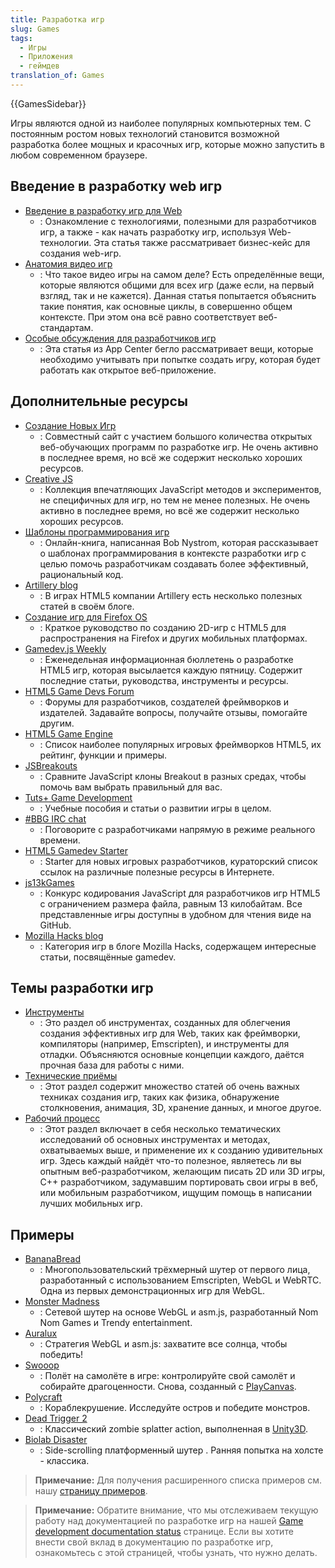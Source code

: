 ```yaml
---
title: Разработка игр
slug: Games
tags:
  - Игры
  - Приложения
  - геймдев
translation_of: Games
---
```


{{GamesSidebar}}

Игры являются одной из наиболее популярных компьютерных тем. С постоянным ростом новых технологий становится возможной разработка более мощных и красочных игр, которые можно запустить в любом современном браузере.

## Введение в разработку web игр

- [Введение в разработку игр для Web](/ru/docs/Games/Introduction)
  - : Ознакомление с технологиями, полезными для разработчиков игр, а также - как начать разработку игр, используя Web-технологии. Эта статья также рассматривает бизнес-кейс для создания web-игр.
- [Анатомия видео игр](/ru/docs/Games/Anatomy_of_a_vIdeo_game)
  - : Что такое видео игры на самом деле? Есть определённые вещи, которые являются общими для всех игр (даже если, на первый взгляд, так и не кажется). Данная статья попытается объяснить такие понятия, как основные циклы, в совершенно общем контексте. При этом она всё равно соответствует веб-стандартам.
- [Особые обсуждения для разработчиков игр](/ru/docs/Web/Apps/Developing/Games/Special_considerations)
  - : Эта статья из App Center бегло рассматривает вещи, которые необходимо учитывать при попытке создать игру, которая будет работать как открытое веб-приложение.

## Дополнительные ресурсы

- [Создание Новых Игр](http://buildnewgames.com/)
  - : Совместный сайт с участием большого количества открытых веб-обучающих программ по разработке игр. Не очень активно в последнее время, но всё же содержит несколько хороших ресурсов.
- [Creative JS](http://creativejs.com/)
  - : Коллекция впечатляющих JavaScript методов и экспериментов, не специфичных для игр, но тем не менее полезных. Не очень активно в последнее время, но всё же содержит несколько хороших ресурсов.
- [Шаблоны программирования игр](http://gameprogrammingpatterns.com/)
  - : Онлайн-книга, написанная Bob Nystrom, которая рассказывает о шаблонах программирования в контексте разработки игр с целью помочь разработчикам создавать более эффективный, рациональный код.
- [Artillery blog](http://blog.artillery.com/)
  - : В играх HTML5 компании Artillery есть несколько полезных статей в своём блоге.
- [Создание игр для Firefox OS](https://leanpub.com/buildinggamesforfirefoxos/)
  - : Краткое руководство по созданию 2D-игр с HTML5 для распространения на Firefox и других мобильных платформах.
- [Gamedev.js Weekly](http://gamedevjsweekly.com/)
  - : Еженедельная информационная бюллетень о разработке HTML5 игр, которая высылается каждую пятницу. Содержит последние статьи, руководства, инструменты и ресурсы.
- [HTML5 Game Devs Forum](http://www.html5gamedevs.com/)
  - : Форумы для разработчиков, создателей фреймворков и издателей. Задавайте вопросы, получайте отзывы, помогайте другим.
- [HTML5 Game Engine](http://html5gameengine.com/)
  - : Список наиболее популярных игровых фреймворков HTML5, их рейтинг, функции и примеры.
- [JSBreakouts](http://www.jsbreakouts.org/)
  - : Сравните JavaScript клоны Breakout в разных средах, чтобы помочь вам выбрать правильный для вас.
- [Tuts+ Game Development](http://gamedevelopment.tutsplus.com/)
  - : Учебные пособия и статьи о развитии игры в целом.
- [#BBG IRC chat](http://webchat.freenode.net/?channels=bbg)
  - : Поговорите с разработчиками напрямую в режиме реального времени.
- [HTML5 Gamedev Starter](http://html5devstarter.enclavegames.com/)
  - : Starter для новых игровых разработчиков, кураторский список ссылок на различные полезные ресурсы в Интернете.
- [js13kGames](http://js13kgames.com/)
  - : Конкурс кодирования JavaScript для разработчиков игр HTML5 с ограничением размера файла, равным 13 килобайтам. Все представленные игры доступны в удобном для чтения виде на GitHub.
- [Mozilla Hacks blog](https://hacks.mozilla.org/category/games/)
  - : Категория игр в блоге Mozilla Hacks, содержащем интересные статьи, посвящённые gamedev.

## Темы разработки игр

- [Инструменты](/ru/docs/Games/Tools)
  - : Это раздел об инструментах, созданных для облегчения создания эффективных игр для Web, таких как фреймворки, компиляторы (например, Emscripten), и инструменты для отладки. Объясняются основные концепции каждого, даётся прочная база для работы с ними.
- [Технические приёмы](/ru/docs/Games/Techniques)
  - : Этот раздел содержит множество статей об очень важных техниках создания игр, таких как физика, обнаружение столкновения, анимация, 3D, хранение данных, и многое другое.
- [Рабочий процесс](/ru/docs/Games/Workflows)
  - : Этот раздел включает в себя несколько тематических исследований об основных инструментах и методах, охватываемых выше, и применение их к созданию удивительных игр. Здесь каждый найдёт что-то полезное, являетесь ли вы опытным веб-разработчиком, желающим писать 2D или 3D игры, С++ разработчиком, задумавшим портировать свои игры в веб, или мобильным разработчиком, ищущим помощь в написании лучших мобильных игр.

## Примеры

- [BananaBread](/en-US/demos/detail/bananabread)
  - : Многопользовательский трёхмерный шутер от первого лица, разработанный с использованием Emscripten, WebGL и WebRTC. Одна из первых демонстрационных игр для WebGL.
- [Monster Madness](https://hacks.mozilla.org/2013/12/monster-madness-creating-games-on-the-web-with-emscripten/)
  - : Сетевой шутер на основе WebGL и asm.js, разработанный Nom Nom Games и Trendy entertainment.
- [Auralux](http://www.auraluxgame.com/game/)
  - : Стратегия WebGL и asm.js: захватите все солнца, чтобы победить!
- [Swooop](http://playcanv.as/p/JtL2iqIH)
  - : Полёт на самолёте в игре: контролируйте свой самолёт и собирайте драгоценности. Снова, созданный с [PlayCanvas](https://playcanvas.com/).
- [Polycraft](https://ga.me/games/polycraft)
  - : Кораблекрушение. Исследуйте остров и победите монстров.
- [Dead Trigger 2](http://beta.unity3d.com/jonas/DT2/)
  - : Классический zombie splatter action, выполненная в [Unity3D](http://unity3d.com/).
- [Biolab Disaster](http://playbiolab.com/)
  - : Side-scrolling платформенный шутер . Ранняя попытка на холсте - классика.

> **Примечание:** Для получения расширенного списка примеров см. нашу [страницу примеров](/ru/docs/Games/Examples).

> **Примечание:** Обратите внимание, что мы отслеживаем текущую работу над документацией по разработке игр на нашей [Game development documentation status](/ru/docs/Games/Doc_Status) странице. Если вы хотите внести свой вклад в документацию по разработке игр, ознакомьтесь с этой страницей, чтобы узнать, что нужно делать.
